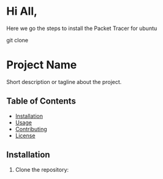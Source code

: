 # Hi All,

Here we go the steps to install the Packet Tracer for ubuntu

git clone 

# Project Name

Short description or tagline about the project.

## Table of Contents

- [Installation](#installation)
- [Usage](#usage)
- [Contributing](#contributing)
- [License](#license)

## Installation

1. Clone the repository:
